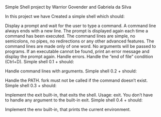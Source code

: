 Simple Shell project
by Warrior Govender and Gabriela da Silva

In this project we have Created a simple shell which should:

Display a prompt and wait for the user to type a command. A command line always ends with a new line.
The prompt is displayed again each time a command has been executed.
The command lines are simple, no semicolons, no pipes, no redirections or any other advanced features.
The command lines are made only of one word. No arguments will be passed to programs.
If an executable cannot be found, print an error message and display the prompt again.
Handle errors.
Handle the “end of file” condition (Ctrl+D).
Simple shell 0.1 + should:

Handle command lines with arguments.
Simple shell 0.2 + should:

Handle the PATH.
fork must not be called if the command doesn’t exist.
Simple shell 0.3 + should:

Implement the exit built-in, that exits the shell.
Usage: exit.
You don’t have to handle any argument to the built-in exit.
Simple shell 0.4 + should:

Implement the env built-in, that prints the current environment.
